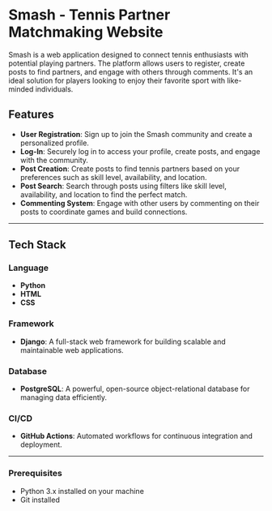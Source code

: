 # Smash - Tennis Partner Matchmaking Website

Smash is a web application designed to connect tennis enthusiasts with potential playing partners. The platform allows users to register, create posts to find partners, and engage with others through comments. It's an ideal solution for players looking to enjoy their favorite sport with like-minded individuals.

## Features

- **User Registration**: Sign up to join the Smash community and create a personalized profile.
- **Log-In**: Securely log in to access your profile, create posts, and engage with the community.
- **Post Creation**: Create posts to find tennis partners based on your preferences such as skill level, availability, and location.
- **Post Search**: Search through posts using filters like skill level, availability, and location to find the perfect match.
- **Commenting System**: Engage with other users by commenting on their posts to coordinate games and build connections.

---

## Tech Stack

### Language
- **Python**
- **HTML**
- **CSS**

### Framework
- **Django**: A full-stack web framework for building scalable and maintainable web applications.

### Database
- **PostgreSQL**: A powerful, open-source object-relational database for managing data efficiently.

### CI/CD
- **GitHub Actions**: Automated workflows for continuous integration and deployment.

---

### Prerequisites

- Python 3.x installed on your machine
- Git installed

